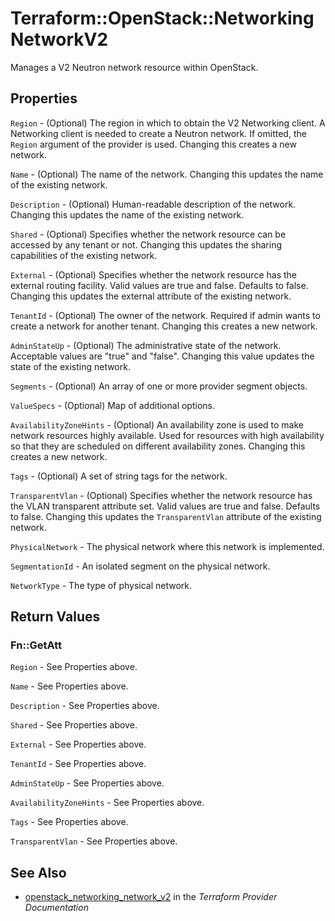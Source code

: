 # Terraform::OpenStack::NetworkingNetworkV2

Manages a V2 Neutron network resource within OpenStack.

## Properties

`Region` - (Optional) The region in which to obtain the V2 Networking client. A Networking client is needed to create a Neutron network. If omitted, the `Region` argument of the provider is used. Changing this creates a new network.

`Name` - (Optional) The name of the network. Changing this updates the name of the existing network.

`Description` - (Optional) Human-readable description of the network. Changing this updates the name of the existing network.

`Shared` - (Optional) Specifies whether the network resource can be accessed by any tenant or not. Changing this updates the sharing capabilities of the existing network.

`External` - (Optional) Specifies whether the network resource has the external routing facility. Valid values are true and false. Defaults to false. Changing this updates the external attribute of the existing network.

`TenantId` - (Optional) The owner of the network. Required if admin wants to create a network for another tenant. Changing this creates a new network.

`AdminStateUp` - (Optional) The administrative state of the network. Acceptable values are "true" and "false". Changing this value updates the state of the existing network.

`Segments` - (Optional) An array of one or more provider segment objects.

`ValueSpecs` - (Optional) Map of additional options.

`AvailabilityZoneHints` -  (Optional) An availability zone is used to make network resources highly available. Used for resources with high availability so that they are scheduled on different availability zones. Changing this creates a new network.

`Tags` - (Optional) A set of string tags for the network.

`TransparentVlan` - (Optional) Specifies whether the network resource has the VLAN transparent attribute set. Valid values are true and false. Defaults to false. Changing this updates the `TransparentVlan` attribute of the existing network.

`PhysicalNetwork` - The physical network where this network is implemented.

`SegmentationId` - An isolated segment on the physical network.

`NetworkType` - The type of physical network.


## Return Values

### Fn::GetAtt

`Region` - See Properties above.

`Name` - See Properties above.

`Description` - See Properties above.

`Shared` - See Properties above.

`External` - See Properties above.

`TenantId` - See Properties above.

`AdminStateUp` - See Properties above.

`AvailabilityZoneHints` - See Properties above.

`Tags` - See Properties above.

`TransparentVlan` - See Properties above.

## See Also

* [openstack_networking_network_v2](https://www.terraform.io/docs/providers/openstack/r/networking_network_v2.html) in the _Terraform Provider Documentation_